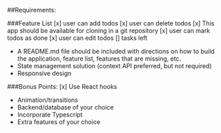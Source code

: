 ##Requirements:

###Feature List
[x] user can add todos
[x] user can delete todos
[x] This app should be available for cloning in a git repository
[x] user can mark todos as done
[x] user can edit todos
[] tasks left


- A README.md file should be included with directions on how to build the application,
  feature list, features that are missing, etc.
- State management solution (context API preferred, but not required)
- Responsive design

###Bonus Points:
[x] Use React hooks

- Animation/transitions
- Backend/database of your choice
- Incorporate Typescript
- Extra features of your choice
